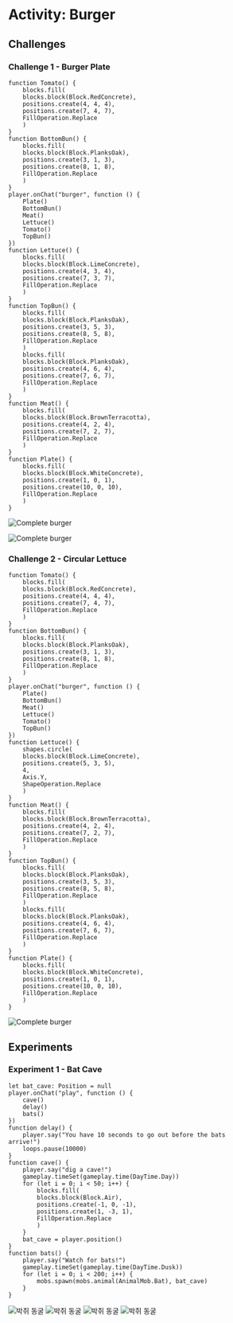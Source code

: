 # Activity: Burger

## Challenges

### Challenge 1 - Burger Plate

```blocks
function Tomato() {
    blocks.fill(
    blocks.block(Block.RedConcrete),
    positions.create(4, 4, 4),
    positions.create(7, 4, 7),
    FillOperation.Replace
    )
}
function BottomBun() {
    blocks.fill(
    blocks.block(Block.PlanksOak),
    positions.create(3, 1, 3),
    positions.create(8, 1, 8),
    FillOperation.Replace
    )
}
player.onChat("burger", function () {
    Plate()
    BottomBun()
    Meat()
    Lettuce()
    Tomato()
    TopBun()
})
function Lettuce() {
    blocks.fill(
    blocks.block(Block.LimeConcrete),
    positions.create(4, 3, 4),
    positions.create(7, 3, 7),
    FillOperation.Replace
    )
}
function TopBun() {
    blocks.fill(
    blocks.block(Block.PlanksOak),
    positions.create(3, 5, 3),
    positions.create(8, 5, 8),
    FillOperation.Replace
    )
    blocks.fill(
    blocks.block(Block.PlanksOak),
    positions.create(4, 6, 4),
    positions.create(7, 6, 7),
    FillOperation.Replace
    )
}
function Meat() {
    blocks.fill(
    blocks.block(Block.BrownTerracotta),
    positions.create(4, 2, 4),
    positions.create(7, 2, 7),
    FillOperation.Replace
    )
}
function Plate() {
    blocks.fill(
    blocks.block(Block.WhiteConcrete),
    positions.create(1, 0, 1),
    positions.create(10, 0, 10),
    FillOperation.Replace
    )
}
```

![Complete burger](/static/courses/csintro/functions/burgerplate.jpg)

![Complete burger](/static/courses/csintro/functions/burgerplate2.jpg)

### Challenge 2 - Circular Lettuce

```blocks
function Tomato() {
    blocks.fill(
    blocks.block(Block.RedConcrete),
    positions.create(4, 4, 4),
    positions.create(7, 4, 7),
    FillOperation.Replace
    )
}
function BottomBun() {
    blocks.fill(
    blocks.block(Block.PlanksOak),
    positions.create(3, 1, 3),
    positions.create(8, 1, 8),
    FillOperation.Replace
    )
}
player.onChat("burger", function () {
    Plate()
    BottomBun()
    Meat()
    Lettuce()
    Tomato()
    TopBun()
})
function Lettuce() {
    shapes.circle(
    blocks.block(Block.LimeConcrete),
    positions.create(5, 3, 5),
    4,
    Axis.Y,
    ShapeOperation.Replace
    )
}
function Meat() {
    blocks.fill(
    blocks.block(Block.BrownTerracotta),
    positions.create(4, 2, 4),
    positions.create(7, 2, 7),
    FillOperation.Replace
    )
}
function TopBun() {
    blocks.fill(
    blocks.block(Block.PlanksOak),
    positions.create(3, 5, 3),
    positions.create(8, 5, 8),
    FillOperation.Replace
    )
    blocks.fill(
    blocks.block(Block.PlanksOak),
    positions.create(4, 6, 4),
    positions.create(7, 6, 7),
    FillOperation.Replace
    )
}
function Plate() {
    blocks.fill(
    blocks.block(Block.WhiteConcrete),
    positions.create(1, 0, 1),
    positions.create(10, 0, 10),
    FillOperation.Replace
    )
}
```

![Complete burger](/static/courses/csintro/functions/burgerwithlettuce.jpg)

## Experiments

### Experiment 1 - Bat Cave

```blocks
let bat_cave: Position = null
player.onChat("play", function () {
    cave()
    delay()
    bats()
})
function delay() {
    player.say("You have 10 seconds to go out before the bats arrive!")
    loops.pause(10000)
}
function cave() {
    player.say("dig a cave!")
    gameplay.timeSet(gameplay.time(DayTime.Day))
    for (let i = 0; i < 50; i++) {
        blocks.fill(
        blocks.block(Block.Air),
        positions.create(-1, 0, -1),
        positions.create(1, -3, 1),
        FillOperation.Replace
        )
    }
    bat_cave = player.position()
}
function bats() {
    player.say("Watch for bats!")
    gameplay.timeSet(gameplay.time(DayTime.Dusk))
    for (let i = 0; i < 200; i++) {
        mobs.spawn(mobs.animal(AnimalMob.Bat), bat_cave)
    }
}

```

![박쥐 동굴](/static/courses/csintro/functions/batcave.jpg) ![박쥐 동굴](/static/courses/csintro/functions/batcave2.jpg) ![박쥐 동굴](/static/courses/csintro/functions/batcave3.jpg) ![박쥐 동굴](/static/courses/csintro/functions/batcave4.jpg)